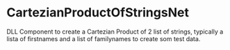 # CartezianProductOfStringsNet
DLL Component to create a Cartezian Product of 2 list of strings, typically a lista of firstnames and a list of familynames to create som test data.
